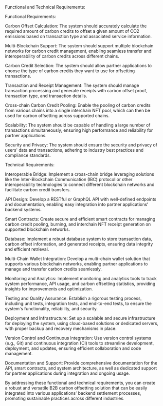 Functional and Technical Requirements:

Functional Requirements:

Carbon Offset Calculation: The system should accurately calculate the required amount of carbon credits to offset a given amount of CO2 emissions based on transaction type and associated service information.

Multi-Blockchain Support: The system should support multiple blockchain networks for carbon credit management, enabling seamless transfer and interoperability of carbon credits across different chains.

Carbon Credit Selection: The system should allow partner applications to choose the type of carbon credits they want to use for offsetting transactions.

Transaction and Receipt Management: The system should manage transaction processing and generate receipts with carbon offset proof, transaction type, and transaction details.

Cross-chain Carbon Credit Pooling: Enable the pooling of carbon credits from various chains into a single interchain NFT pool, which can then be used for carbon offsetting across supported chains.

Scalability: The system should be capable of handling a large number of transactions simultaneously, ensuring high performance and reliability for partner applications.

Security and Privacy: The system should ensure the security and privacy of users' data and transactions, adhering to industry best practices and compliance standards.

Technical Requirements:

Interoperable Bridge: Implement a cross-chain bridge leveraging solutions like the Inter-Blockchain Communication (IBC) protocol or other interoperability technologies to connect different blockchain networks and facilitate carbon credit transfers.

API Design: Develop a RESTful or GraphQL API with well-defined endpoints and documentation, enabling easy integration into partner applications' backend systems.

Smart Contracts: Create secure and efficient smart contracts for managing carbon credit pooling, burning, and interchain NFT receipt generation on supported blockchain networks.

Database: Implement a robust database system to store transaction data, carbon offset information, and generated receipts, ensuring data integrity and efficient retrieval.

Multi-Chain Wallet Integration: Develop a multi-chain wallet solution that supports various blockchain networks, enabling partner applications to manage and transfer carbon credits seamlessly.

Monitoring and Analytics: Implement monitoring and analytics tools to track system performance, API usage, and carbon offsetting statistics, providing insights for improvements and optimization.

Testing and Quality Assurance: Establish a rigorous testing process, including unit tests, integration tests, and end-to-end tests, to ensure the system's functionality, reliability, and security.

Deployment and Infrastructure: Set up a scalable and secure infrastructure for deploying the system, using cloud-based solutions or dedicated servers, with proper backup and recovery mechanisms in place.

Version Control and Continuous Integration: Use version control systems (e.g., Git) and continuous integration (CI) tools to streamline development, deployment, and updates, ensuring efficient collaboration and code management.

Documentation and Support: Provide comprehensive documentation for the API, smart contracts, and system architecture, as well as dedicated support for partner applications during integration and ongoing usage.

By addressing these functional and technical requirements, you can create a robust and versatile B2B carbon offsetting solution that can be easily integrated into various applications' backend settlement processes, promoting sustainable practices across different industries.